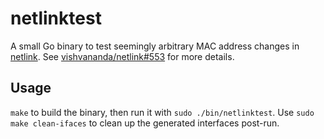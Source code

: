 # netlinktest

A small Go binary to test seemingly arbitrary MAC address changes in [netlink](https://github.com/vishvananda/netlink).
See [vishvananda/netlink#553](https://github.com/vishvananda/netlink/issues/553) for more details.

## Usage

`make` to build the binary, then run it with `sudo ./bin/netlinktest`.
Use `sudo make clean-ifaces` to clean up the generated interfaces post-run.